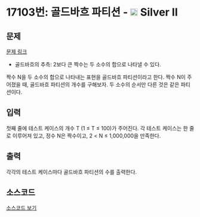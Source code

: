 # 17103번: 골드바흐 파티션 - <img src="https://static.solved.ac/tier_small/9.svg" style="height:20px" /> Silver II

<!-- performance -->

<!-- 문제 제출 후 깃허브에 푸시를 했을 때 제출한 코드의 성능이 입력될 공간입니다.-->

<!-- end -->

## 문제

[문제 링크](https://boj.kr/17103)

<ul>
<li>골드바흐의 추측: 2보다 큰 짝수는 두 소수의 합으로 나타낼 수 있다.</li>
</ul>

<p>짝수 N을 두 소수의 합으로 나타내는 표현을 골드바흐 파티션이라고 한다. 짝수 N이 주어졌을 때, 골드바흐&nbsp;파티션의 개수를 구해보자. 두 소수의 순서만 다른 것은 같은 파티션이다.</p>

## 입력

<p>첫째 줄에 테스트 케이스의 개수 T (1 ≤ T ≤ 100)가 주어진다. 각 테스트 케이스는 한 줄로 이루어져 있고, 정수 N은 짝수이고, 2 &lt; N ≤ 1,000,000을 만족한다.</p>

## 출력

<p>각각의 테스트 케이스마다 골드바흐 파티션의&nbsp;수를 출력한다.</p>

## 소스코드

[소스코드 보기](골드바흐%20파티션.py)